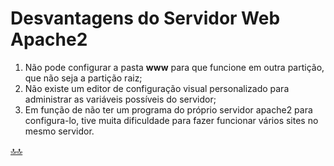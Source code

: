 <div class="header" id="myHeader">
  <div class="navbar" w3-include-html="/menu.inc"> </div>
</div>
<div class="title"><script> document.write(document.title);</script></div>  
<main>
<!-- markdownlint-disable-next-line -->
<span id="topo"><span>

# Desvantagens do Servidor Web Apache2

1. Não pode configurar a pasta **www**  para que funcione em outra partição, que não seja a partição raiz;
2. Não existe um editor de configuração visual personalizado para administrar as variáveis possíveis do servidor;
3. Em função de não ter um programa do próprio servidor apache2 para configura-lo, tive muita dificuldade para fazer funcionar vários sites no mesmo servidor.

</main>

<!-- markdownlint-disable-next-line -->
<script>  includeHTML(); FixHeader(window,"myHeader"); </script>
[🔝🔝](#topo "Retorna ao topo")
